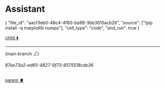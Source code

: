# Assistant

{
  "file_id": "aacf3eb0-48c4-4f60-ba99-3bb3015acb26",
  "source": ["!pip install -q matplotlib numpy"],
  "cell_type": "code",
  "and_run": true
}

[child ⬇️](#87ae73a2-ed65-4827-9f73-8575518cde36)

---

(main branch ⎇)
###### 87ae73a2-ed65-4827-9f73-8575518cde36
[parent ⬆️](#6dca96a7-4149-4f6b-8daa-0d1770f1e42b)
